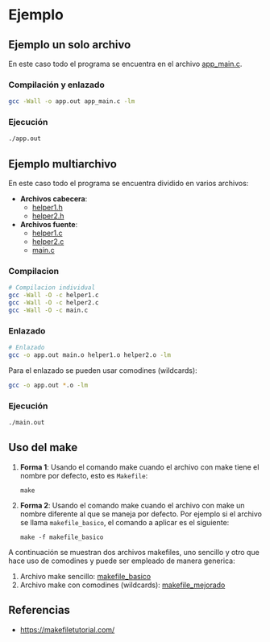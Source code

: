 # Ejemplo 

## Ejemplo un solo archivo

En este caso todo el programa se encuentra en el archivo [app_main.c](app_main.c).

### Compilación y enlazado

```bash
gcc -Wall -o app.out app_main.c -lm
```

### Ejecución

```bash
./app.out
```

## Ejemplo multiarchivo

En este caso todo el programa se encuentra dividido en varios archivos:
* **Archivos cabecera**:
  * [helper1.h](helper1.h)
  * [helper2.h](helper2.h)
* **Archivos fuente**:
  * [helper1.c](helper1.c)
  * [helper2.c](helper2.c)
  * [main.c](main.c)

### Compilacion

```bash
# Compilacion individual
gcc -Wall -O -c helper1.c
gcc -Wall -O -c helper2.c
gcc -Wall -O -c main.c
```

### Enlazado

```bash
# Enlazado
gcc -o app.out main.o helper1.o helper2.o -lm 
```

Para el enlazado se pueden usar comodines (wildcards):

```bash
gcc -o app.out *.o -lm 
```

### Ejecución

```bash
./main.out
```

## Uso del make

1. **Forma 1**: Usando el comando make cuando el archivo con make tiene el nombre por defecto, esto es ```Makefile```:

   ```
   make
   ```

2. **Forma 2**: Usando el comando make cuando el archivo con make un nombre diferente al que se maneja por defecto. Por ejemplo si el archivo se llama ```makefile_basico```, el comando a aplicar es el siguiente:

   ```
   make -f makefile_basico
   ```

A continuación se muestran dos archivos makefiles, uno sencillo y otro que hace uso de comodines y puede ser empleado de manera generica:
1. Archivo make sencillo: [makefile_basico](makefile_basico)
2. Archivo make con comodines (wildcards): [makefile_mejorado](makefile_mejorado)

## Referencias

* https://makefiletutorial.com/